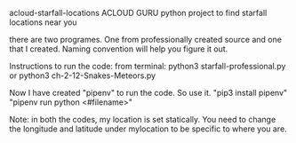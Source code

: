  acloud-starfall-locations
ACLOUD GURU python project to find starfall locations near you

there are two programes. One from professionally created source and one that I created.
Naming convention will help you figure it out.

Instructions to run the code:
from terminal:
python3 starfall-professional.py
or
python3 ch-2-12-Snakes-Meteors.py

Now I have created "pipenv" to run the code. So use it. 
"pip3 install pipenv"
"pipenv run python <#filename>"

Note:
in both the codes, my location is set statically. You need to change the longitude and latitude under mylocation to be specific to where you are. 
